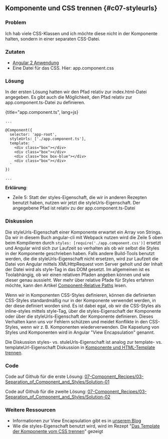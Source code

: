 ## Komponente und CSS trennen {#c07-styleurls}

### Problem

Ich hab viele CSS-Klassen und ich möchte diese nicht in der Komponente halten, sondern in einer separaten CSS-Datei.

### Zutaten

* [Angular 2 Anwendung](#c02-angular-app)
* Eine Datei für das CSS. Hier: app.component.css

### Lösung

In der ersten Lösung hatten wir den Pfad relativ zur index.html-Datei angegeben.
Es gibt auch die Möglichkeit, den Pfad relativ zur app.component.ts-Datei zu definieren.

{title="app.component.ts", lang=js}
```
...

@Component({
  selector: 'app-root',
  styleUrls: ['./app.component.ts'],
  template: `
    <div class="box"></div>
    <div class="box"></div>
    <div class="box box-blue"></div>
    <div class="box"></div>
  `
})

...
```

__Erklärung__:

* Zeile 5: Statt der styles-Eigenschaft, die wir in anderen Rezepten benutzt haben, nutzen wir jetzt die styleUrls-Eigenschaft. Der angegebene Pfad ist relativ zu der app.component.ts-Datei

### Diskussion

Die styleUrls-Eigenschaft einer Komponente erwartet ein Array von Strings.
Da wir in diesem Buch angular-cli mit Webpack nutzen wird die Zeile 5 oben beim Kompilieren durch `styles: [require('./app.component.css')]` ersetzt und Angular wird sich zur Laufzeit so verhalten als ob wir selbst die Styles in der Komponente geschrieben haben.
Falls andere Build-Tools benutzt werden, die die styleUrls-Eigenschaft nicht ersetzen, wird zur Laufzeit die Datei von Angular mittels XMLHttpRequest vom Server geholt und der Inhalt der Datei wird als style-Tag in das DOM gesetzt.
Im allgemeinen ist es Toolabhängig, ob wir einen relativen Pfaden angeben können und wie dieser genau aussieht.
Wer mehr über relative Pfade für Styles erfahren möchte, kann den Artikel [Component-Relative Paths](https://angular.io/docs/ts/latest/cookbook/component-relative-paths.html) lesen.

Wenn wir in Komponenten CSS-Styles definieren, können die definierten CSS-Styles standardmäßig nur in der Komponente verwendet werden, in der diese definiert worden sind.
Es ist dabei egal, ob wir die CSS-Styles als inline-styles mittels style-Tag, über die styles-Eigenschaft der Komponente oder über die styleUrls-Eigenschaft der Komponente definieren.
Dieses Verhalten kann uns vor Fehlern schützen und meidet Konflikte in den CSS-Styles, wenn wir z. B. Komponenten wiederverwenden. Die Kapselung von Styles und Komponenten wird in Angular "View Encapsulation" genannt.

Die Diskussion styles- vs. stuleUrls-Eigenschaft ist analog zur template- vs. templateUrl-Eigenschaft Diskussion in [Komponente und HTML-Template trennen](#c07-split-html-template).

### Code

Code auf Github für die erste Lösung: [07-Component\_Recipes/03-Separation\_of\_Component\_and\_Styles/Solution-01](https://github.com/jsperts/angular2_kochbuch_code/tree/master/07-Component_Recipes/03-Separation_of_Component_and_Styles/Solution-01)

Code auf Github für die zweite Lösung: [07-Component\_Recipes/03-Separation\_of\_Component\_and\_Styles/Solution-02](https://github.com/jsperts/angular2_kochbuch_code/tree/master/07-Component_Recipes/03-Separation_of_Component_and_Styles/Solution-02)

### Weitere Ressourcen

* Informationen zur View Encapsulation gibt es in [unserem Blog](https://jsperts.de/blog/angular2-view-kapselung/)
* Wie die styles-Eigenschaft benutzt wird, wird im Rezept "[Das Template der Komponente vom CSS trennen](#c07-styles)" gezeigt

